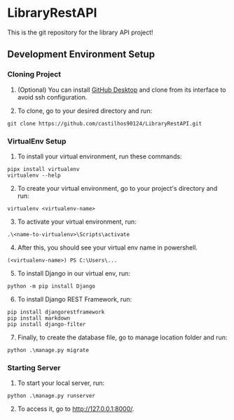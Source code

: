 # LibraryRestAPI
This is the git repository for the library API project!
##  Development Environment Setup

### Cloning Project
1. (Optional) You can install [GitHub Desktop](https://desktop.github.com/) and clone from its interface to avoid ssh configuration.


2. To clone, go to your desired directory and run:
```
git clone https://github.com/castilhos90124/LibraryRestAPI.git
```
### VirtualEnv Setup

1. To install your virtual environment, run these commands:
```
pipx install virtualenv
virtualenv --help
```
2. To create your virtual environment, go to your project's directory and run:
```
virtualenv <virtualenv-name>
```

3. To activate your virtual environment, run: 
```
.\<name-to-virtualenv>\Scripts\activate
```

4. After this, you should see your virtual env name in powershell.
```
(<virtualenv-name>) PS C:\Users\...
```

5. To install Django in our virtual env, run:
```
python -m pip install Django
```

6. To install Django REST Framework, run:
```
pip install djangorestframework
pip install markdown
pip install django-filter
```

7. Finally, to create the database file, go to manage location folder and run:
```
python .\manage.py migrate
```

### Starting Server
1. To start your local server, run:
```
python .\manage.py runserver
```

2. To access it, go to http://127.0.0.1:8000/.


